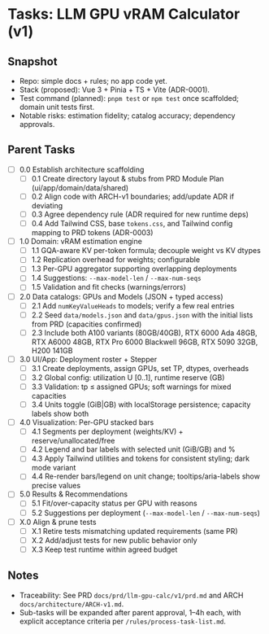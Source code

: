# Tasks: LLM GPU vRAM Calculator (v1)

## Snapshot

- Repo: simple docs + rules; no app code yet.
- Stack (proposed): Vue 3 + Pinia + TS + Vite (ADR-0001).
- Test command (planned): `pnpm test` or `npm test` once scaffolded; domain unit tests first.
- Notable risks: estimation fidelity; catalog accuracy; dependency approvals.

## Parent Tasks

- [ ] 0.0 Establish architecture scaffolding
  - [ ] 0.1 Create directory layout & stubs from PRD Module Plan (ui/app/domain/data/shared)
  - [ ] 0.2 Align code with ARCH-v1 boundaries; add/update ADR if deviating
  - [ ] 0.3 Agree dependency rule (ADR required for new runtime deps)
  - [ ] 0.4 Add Tailwind CSS, base `tokens.css`, and Tailwind config mapping to PRD tokens (ADR-0003)

- [ ] 1.0 Domain: vRAM estimation engine
  - [ ] 1.1 GQA-aware KV per-token formula; decouple weight vs KV dtypes
  - [ ] 1.2 Replication overhead for weights; configurable
  - [ ] 1.3 Per-GPU aggregator supporting overlapping deployments
  - [ ] 1.4 Suggestions: `--max-model-len` / `--max-num-seqs`
  - [ ] 1.5 Validation and fit checks (warnings/errors)

- [ ] 2.0 Data catalogs: GPUs and Models (JSON + typed access)
  - [ ] 2.1 Add `numKeyValueHeads` to models; verify a few real entries
  - [ ] 2.2 Seed `data/models.json` and `data/gpus.json` with the initial lists from PRD (capacities confirmed)
  - [ ] 2.3 Include both A100 variants (80GB/40GB), RTX 6000 Ada 48GB, RTX A6000 48GB, RTX Pro 6000 Blackwell 96GB, RTX 5090 32GB, H200 141GB

- [ ] 3.0 UI/App: Deployment roster + Stepper
  - [ ] 3.1 Create deployments, assign GPUs, set TP, dtypes, overheads
  - [ ] 3.2 Global config: utilization U [0..1], runtime reserve (GB)
  - [ ] 3.3 Validation: tp ≤ assigned GPUs; soft warnings for mixed capacities
  - [ ] 3.4 Units toggle (GiB|GB) with localStorage persistence; capacity labels show both

- [ ] 4.0 Visualization: Per-GPU stacked bars
  - [ ] 4.1 Segments per deployment (weights/KV) + reserve/unallocated/free
  - [ ] 4.2 Legend and bar labels with selected unit (GiB/GB) and %
  - [ ] 4.3 Apply Tailwind utilities and tokens for consistent styling; dark mode variant
  - [ ] 4.4 Re-render bars/legend on unit change; tooltips/aria-labels show precise values

- [ ] 5.0 Results & Recommendations
  - [ ] 5.1 Fit/over-capacity status per GPU with reasons
  - [ ] 5.2 Suggestions per deployment (`--max-model-len` / `--max-num-seqs`)

- [ ] X.0 Align & prune tests
  - [ ] X.1 Retire tests mismatching updated requirements (same PR)
  - [ ] X.2 Add/adjust tests for new public behavior only
  - [ ] X.3 Keep test runtime within agreed budget

## Notes

- Traceability: See PRD `docs/prd/llm-gpu-calc/v1/prd.md` and ARCH `docs/architecture/ARCH-v1.md`.
- Sub-tasks will be expanded after parent approval, 1–4h each, with explicit acceptance criteria per `/rules/process-task-list.md`.
